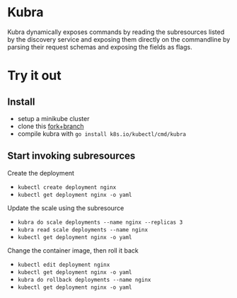 
# Kubra

Kubra dynamically exposes commands by reading the subresources listed by the discovery service and exposing
them directly on the commandline by parsing their request schemas and exposing the fields as flags.

# Try it out

## Install

- setup a minikube cluster
- clone this [fork+branch](https://github.com/pwittrock/kubectl/tree/kubra)
- compile kubra with `go install k8s.io/kubectl/cmd/kubra`

## Start invoking subresources

Create the deployment

- `kubectl create deployment nginx`
- `kubectl get deployment nginx -o yaml`

Update the scale using the subresource

- `kubra do scale deployments --name nginx --replicas 3`
- `kubra read scale deployments --name nginx`
- `kubectl get deployment nginx -o yaml`

Change the container image, then roll it back

- `kubectl edit deployment nginx`
- `kubectl get deployment nginx -o yaml`
- `kubra do rollback deployments --name nginx`
- `kubectl get deployment nginx -o yaml`

